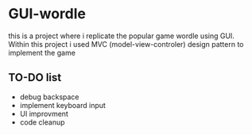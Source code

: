 # GUI-wordle
this is a project where i replicate the popular game wordle using GUI. <br>
Within this project i used MVC (model-view-controler) design pattern to implement the game <br>
## TO-DO list
  - debug backspace<br>
  - implement keyboard input<br>
  - UI improvment
  - code cleanup


